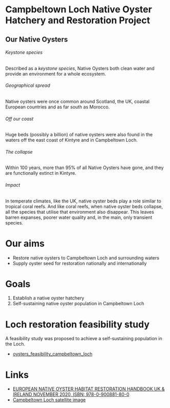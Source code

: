 
# Campbeltown Loch Native Oyster Hatchery and Restoration Project

## Our Native Oysters

###### Keystone species

Described as a *keystone species*, Native Oysters both clean water and provide an environment for a whole ecosystem.

###### Geographical spread

Native oysters were once common around Scotland, the UK, coastal European countries and as far south as Morocco. 

###### Off our coast

Huge beds (possibly a billion) of native oysters were also found in the waters off the east coast of Kintyre and in Campbeltown Loch. 

###### The collapse 

Within 100 years, more than 95% of all Native Oysters have gone, and they are functionally extinct in Kintyre.

###### Impact

In temperate climates, like the UK, native oyster beds play a role similar to tropical coral reefs. And like coral reefs, when native oyster beds collapse, all the species that utilise that environment also disappear. This leaves barren expanses, poorer water quality and, in the main, only transient species. 

# Our aims

* Restore native oysters to Campbeltown Loch and surrounding waters
* Supply oyster seed for restoration nationally and internationally

# Goals
 
1. Establish a native oyster hatchery
1. Self-sustaining native oyster population in Campbeltown Loch 
 
# Loch restoration feasibility study 
 
A feasibility study was proposed to achieve a self-sustaining population in the Loch.

* [oysters_feasibility_campbeltown_loch](https://docs.google.com/spreadsheets/d/1HtXxrqlUCXbcJXXijKwEA2onRmXXlhyI6pL4SoWG6yM/edit?usp=sharing)

# Links

* [EUROPEAN NATIVE OYSTER HABITAT RESTORATION HANDBOOK UK & IRELAND NOVEMBER 2020, ISBN: 978-0-900881-80-0](https://nativeoysternetwork.org/wp-content/uploads/sites/27/2020/11/ZSL00150%20Oyster%20Handbook_WEB.pdf)
* [Campbeltown Loch satellite image](satellite_campbeltown_loch.html)



